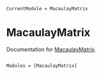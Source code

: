 ```@meta
CurrentModule = MacaulayMatrix
```

# MacaulayMatrix

Documentation for [MacaulayMatrix](https://gitlab.esat.kuleuven.be/benoit.legat/MacaulayMatrix.jl/).

```@index
```

```@autodocs
Modules = [MacaulayMatrix]
```
